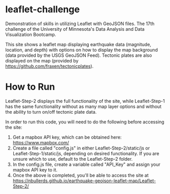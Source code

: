 # leaflet-challenge
Demonstration of skills in utilizing Leaflet with GeoJSON files.  The 17th challenge of the University of Minnesota's Data Analysis and Data Visualization Bootcamp.  

This site shows a leaflet map displaying earthquake data (magnitude, location, and depth) with options on how to display the map background (data provided by the USGS GeoJSON Feed).  Tectonic plates are also displayed on the map (provided by https://github.com/fraxen/tectonicplates).  

# How to Run
Leaflet-Step-2 displays the full functionality of the site, while Leaflet-Step-1 has the same functionality without as many map layer options and without the ability to turn on/off tectonic plate data.

In order to run this code, you will need to do the following before accessing the site:
1. Get a mapbox API key, which can be obtained here: https://www.mapbox.com/ 
2. Create a file called "config.js" in either Leaflet-Step-2/static/js or Leaflet-Step-1/static/js, depending on desired functionality.  If you are unsure which to use, default to the Leaflet-Step-2 folder.
3. In the config.js file, create a variable called "API_Key" and assign your mapbox API key to it.
4. Once the above is completed, you'll be able to access the site at https://nbullerds.github.io/earthquake-geojson-leaflet-map/Leaflet-Step-2/
